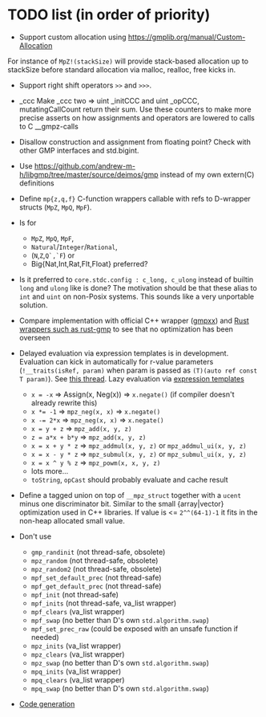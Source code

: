 # TODO list (in order of priority)

- Support custom allocation using https://gmplib.org/manual/Custom-Allocation

For instance of `MpZ!(stackSize)` will provide stack-based allocation up to
stackSize before standard allocation via malloc, realloc, free kicks in.

- Support right shift operators `>>` and `>>>`.

- _ccc Make _ccc two => uint _initCCC and uint _opCCC, mutatingCallCount return
  their sum. Use these counters to make more precise asserts on how assignments
  and operators are lowered to calls to C __gmpz-calls

- Disallow construction and assignment from floating point? Check with other GMP
  interfaces and std.bigint.

- Use https://github.com/andrew-m-h/libgmp/tree/master/source/deimos/gmp instead of my own extern(C) definitions

- Define `mp{z,q,f}` C-function wrappers callable with refs to D-wrapper structs
  (`MpZ`, `MpQ`, `MpF`).

- Is for
  - `MpZ`, `MpQ`, `MpF`,
  - `Natural`/`Integer`/`Rational`,
  - (`N`,`Z`,``Q`,`F``) or
  - Big{Nat,Int,Rat,Flt,Float} preferred?

- Is it preferred to `core.stdc.config : c_long, c_ulong` instead of builtin
  `long` and `ulong` like is done? The motivation should be that these alias to
  `int` and `uint` on non-Posix systems. This sounds like a very unportable
  solution.

- Compare implementation with official C++ wrapper
  ([gmpxx](/usr/include/gmpxx.h))
  and [Rust wrappers such as rust-gmp](https://crates.io/crates/rust-gmp)
  to see that no optimization has been overseen

- Delayed evaluation via expression templates is in development. Evaluation can
kick in automatically for r-value parameters (`!__traits(isRef, param)` when
param is passed as `(T)(auto ref const T param)`). See [this
thread](http://forum.dlang.org/post/boorcxnmtatrncrclimp@forum.dlang.org). Lazy
evaluation via [expression
templates](https://en.wikipedia.org/wiki/Expression_templates)

  - `x = -x`        => Assign(x, Neg(x)) => `x.negate()` (if compiler doesn't already rewrite this)
  - `x *= -1`       => `mpz_neg(x, x)` => `x.negate()`
  - `x -= 2*x`      => `mpz_neg(x, x)` => `x.negate()`
  - `x = y + z`     => `mpz_add(x, y, z)`
  - `z = a*x + b*y` => `mpz_add(x, y, z)`
  - `x = x + y * z` => `mpz_addmul(x, y, z)` or `mpz_addmul_ui(x, y, z)`
  - `x = x - y * z` => `mpz_submul(x, y, z)` or `mpz_submul_ui(x, y, z)`
  - `x = x ^ y % z` => `mpz_powm(x, x, y, z)`
  - lots more...
  - `toString`, `opCast` should probably evaluate and cache result

- Define a tagged union on top of `__mpz_struct` together with a `ucent` minus
  one discriminator bit. Similar to the small {array|vector} optimization used
  in C++ libraries. If value is <= `2^^(64-1)-1` it fits in the non-heap
  allocated small value.

- Don't use

  - `gmp_randinit` (not thread-safe, obsolete)
  - `mpz_random` (not thread-safe, obsolete)
  - `mpz_random2` (not thread-safe, obsolete)
  - `mpf_set_default_prec` (not thread-safe)
  - `mpf_get_default_prec` (not thread-safe)
  - `mpf_init` (not thread-safe)
  - `mpf_inits` (not thread-safe, va_list wrapper)
  - `mpf_clears` (va_list wrapper)
  - `mpf_swap` (no better than D's own `std.algorithm.swap`)
  - `mpf_set_prec_raw` (could be exposed with an unsafe function if needed)
  - `mpz_inits` (va_list wrapper)
  - `mpz_clears` (va_list wrapper)
  - `mpz_swap` (no better than D's own `std.algorithm.swap`)
  - `mpq_inits` (va_list wrapper)
  - `mpq_clears` (va_list wrapper)
  - `mpq_swap` (no better than D's own `std.algorithm.swap`)

- [Code generation](http://forum.dlang.org/post/wyduglxwbxmfcgwtczra@forum.dlang.org)

